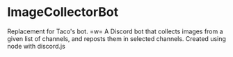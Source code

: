 # ImageCollectorBot

Replacement for Taco's bot. =w=
A Discord bot that collects images from a given list of channels, and reposts them in selected channels.
Created using node with discord.js